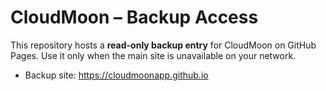 # CloudMoon – Backup Access
This repository hosts a **read-only backup entry** for CloudMoon on GitHub Pages.
Use it only when the main site is unavailable on your network.

- Backup site: https://cloudmoonapp.github.io
